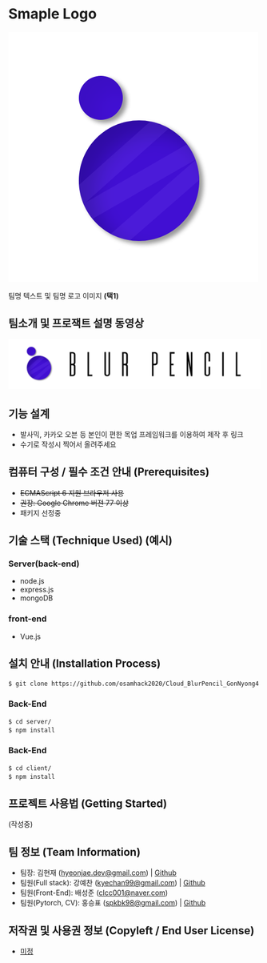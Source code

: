 # Smaple Logo
![Logo](./logo.png)

팀명 텍스트 및 팀명 로고 이미지 **(택1)**

## 팀소개 및 프로잭트 설명 동영상
![Watch the video](./title.png)

## 기능 설계
 - 발사믹, 카카오 오븐 등 본인이 편한 목업 프레임워크를 이용하여 제작 후 링크 
 - 수기로 작성시 찍어서 올려주세요

## 컴퓨터 구성 / 필수 조건 안내 (Prerequisites)
* ~~ECMAScript 6 지원 브라우저 사용~~
* ~~권장: Google Chrome 버젼 77 이상~~
* 패키지 선정중

## 기술 스택 (Technique Used) (예시)
### Server(back-end)
 - node.js
 - express.js
 - mongoDB
 
### front-end
 -  Vue.js

## 설치 안내 (Installation Process)
```bash
$ git clone https://github.com/osamhack2020/Cloud_BlurPencil_GonNyong4.git
```
### Back-End
```bash
$ cd server/
$ npm install
```
### Back-End
```bash
$ cd client/
$ npm install
```

## 프로젝트 사용법 (Getting Started)
(작성중)

## 팀 정보 (Team Information)
- 팀장: 김현재 (hyeonjae.dev@gmail.com) | [Github](https://github.com/hughesgoon)
- 팀원(Full stack): 강예찬 (kyechan99@gmail.com) | [Github](https://github.com/kyechan99) 
- 팀원(Front-End): 배성준 (clcc001@naver.com)
- 팀원(Pytorch, CV): 홍승표 (spkbk98@gmail.com) | [Github](https://github.com/seungpyo) 

## 저작권 및 사용권 정보 (Copyleft / End User License)
 * [미정](https://github.com/osamhack2020/Cloud_BlurPencil_GonNyong4/blob/master/license.md)
